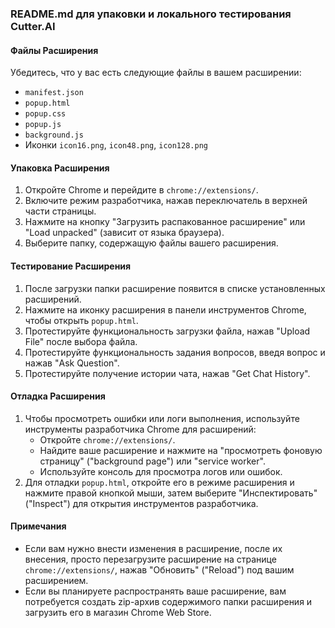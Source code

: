 ### README.md для упаковки и локального тестирования Cutter.AI

#### Файлы Расширения
Убедитесь, что у вас есть следующие файлы в вашем расширении:
- `manifest.json`
- `popup.html`
- `popup.css`
- `popup.js`
- `background.js`
- Иконки `icon16.png`, `icon48.png`, `icon128.png`

#### Упаковка Расширения
1. Откройте Chrome и перейдите в `chrome://extensions/`.
2. Включите режим разработчика, нажав переключатель в верхней части страницы.
3. Нажмите на кнопку "Загрузить распакованное расширение" или "Load unpacked" (зависит от языка браузера).
4. Выберите папку, содержащую файлы вашего расширения.

#### Тестирование Расширения
1. После загрузки папки расширение появится в списке установленных расширений.
2. Нажмите на иконку расширения в панели инструментов Chrome, чтобы открыть `popup.html`.
3. Протестируйте функциональность загрузки файла, нажав "Upload File" после выбора файла.
4. Протестируйте функциональность задания вопросов, введя вопрос и нажав "Ask Question".
5. Протестируйте получение истории чата, нажав "Get Chat History".

#### Отладка Расширения
1. Чтобы просмотреть ошибки или логи выполнения, используйте инструменты разработчика Chrome для расширений:
   - Откройте `chrome://extensions/`.
   - Найдите ваше расширение и нажмите на "просмотреть фоновую страницу" ("background page") или "service worker".
   - Используйте консоль для просмотра логов или ошибок.
2. Для отладки `popup.html`, откройте его в режиме расширения и нажмите правой кнопкой мыши, затем выберите "Инспектировать" ("Inspect") для открытия инструментов разработчика.

#### Примечания
- Если вам нужно внести изменения в расширение, после их внесения, просто перезагрузите расширение на странице `chrome://extensions/`, нажав "Обновить" ("Reload") под вашим расширением.
- Если вы планируете распространять ваше расширение, вам потребуется создать zip-архив содержимого папки расширения и загрузить его в магазин Chrome Web Store.

